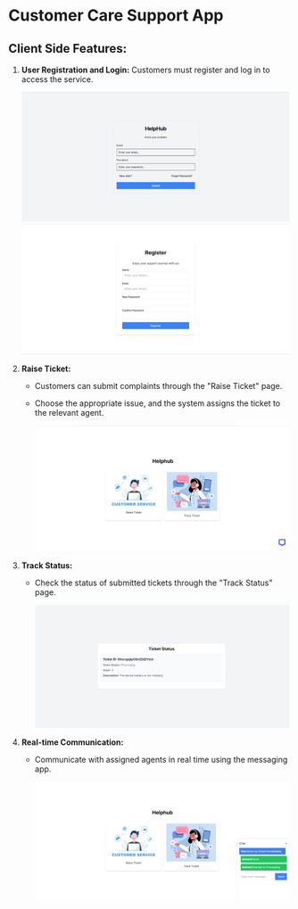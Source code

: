 # Customer Care Support App
## Client Side Features:

1. **User Registration and Login:**
   Customers must register and log in to access the service.
   
   ![](c1.png)   ![](s2.png)

2. **Raise Ticket:**
   - Customers can submit complaints through the "Raise Ticket" page.
   - Choose the appropriate issue, and the system assigns the ticket to the relevant agent.
  
     ![](c3.png)
     
3. **Track Status:**
   - Check the status of submitted tickets through the "Track Status" page.
     
      ![](c5.png)

4. **Real-time Communication:**
   - Communicate with assigned agents in real time using the messaging app.

     ![](c6.png)

